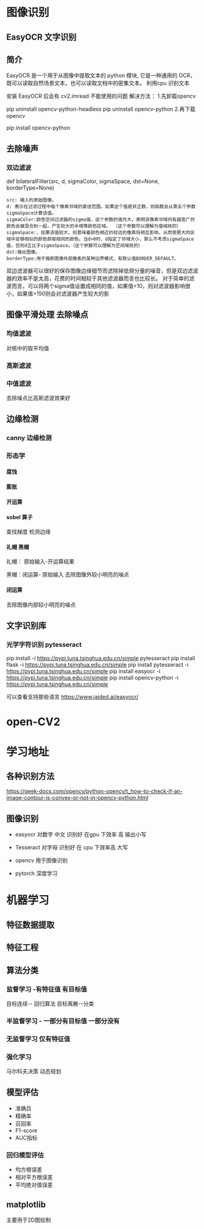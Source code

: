 # 图像识别
## EasyOCR 文字识别
## 简介
EasyOCR 是一个用于从图像中提取文本的 python 模块, 它是一种通用的 OCR，既可以读取自然场景文本，也可以读取文档中的密集文本。
利用cpu 识别文本

安装  EasyOCR 后会有 cv2.imread 不能使用的问题
解决方法：
1.先卸载opencv

pip uninstall opencv-python-headless
pip uninstall opencv-python
2.再下载opencv

pip install opencv-python

## 去除噪声

### 双边滤波
def bilateralFilter(src, d, sigmaColor, sigmaSpace, dst=None, borderType=None)
``` 
src: 输入的原始图像。
d: 表示在过滤过程中每个像素邻域的直径范围。如果这个值是非正数，则函数会从第五个参数sigmaSpace计算该值。
sigmaColor:颜色空间过滤器的sigma值，这个参数的值月大，表明该像素邻域内有越宽广的颜色会被混合到一起，产生较大的半相等颜色区域。 （这个参数可以理解为值域核的）
sigmaSpace:，如果该值较大，则意味着颜⾊相近的较远的像素将相互影响，从而使更⼤的区域中足够相似的颜色获取相同的颜色。当d>0时，d指定了邻域大小，那么不考虑sigmaSpace值，否则d正比于sigmaSpace。（这个参数可以理解为空间域核的）
dst:输出图像。
borderType:用于推断图像外部像素的某种边界模式，有默认值BORDER_DEFAULT。 
```
双边滤波器可以很好的保存图像边缘细节而滤除掉低频分量的噪音，但是双边滤波器的效率不是太高，花费的时间相较于其他滤波器而言也比较长。
对于简单的滤波而言，可以将两个sigma值设置成相同的值，如果值<10，则对滤波器影响很小，如果值>150则会对滤波器产生较大的影
## 图像平滑处理 去除噪点
###  均值滤波
对核中的取平均值
### 高斯滤波
###  中值滤波
去除噪点比高斯滤波效果好
##  边缘检测
###  canny  边缘检测

### 形态学
#### 腐蚀  
####  膨胀
#### 开运算 
#### sobel 算子
查找梯度 检测边缘

#### 礼帽  黑帽
礼帽：
原始输入-开运算结果

黑帽：闭运算- 原始输入
去除图像外较小明亮的噪点

#### 闭运算
去除图像内部较小明亮的噪点

### 

## 文字识别库
### 光学字符识别 pytesseract  
pip install -i https://pypi.tuna.tsinghua.edu.cn/simple  pytesseract
 pip install flask  -i https://pypi.tuna.tsinghua.edu.cn/simple 
 pip install pytesseract  -i https://pypi.tuna.tsinghua.edu.cn/simple 
 pip install easyocr  -i https://pypi.tuna.tsinghua.edu.cn/simple 
 pip install opencv-python  -i https://pypi.tuna.tsinghua.edu.cn/simple 




可以查看支持那些语言
https://www.jaided.ai/easyocr/


# open-CV2

# 学习地址
## 各种识别方法
https://geek-docs.com/opencv/python-opencv/t_how-to-check-if-an-image-contour-is-convex-or-not-in-opencv-python.html

## 图像识别

- easyocr  对数字  中文 识别好 在gpu 下效率 高  输出小写
- Tesseract 对字母 识别好 在 cpu 下效率高 大写 

- opencv 用于图像识别 
- pytorch  深度学习

# 机器学习

## 特征数据提取

## 特征工程

## 算法分类
### 监督学习 -有特征值 有目标值
目标连续-- 回归算法
目标离散--分类

### 半监督学习  - 一部分有目标值 一部分没有

### 无监督学习 仅有特征值
###  强化学习
马尔科夫决策 动态规划

## 模型评估

- 准确吕
- 精确率
- 召回率
- F1-score
- AUC指标

### 回归模型评估

- 均方根误差
- 相对平方根误差
- 平均绝对值误差


## matplotlib 
主要用于2D图绘制 
